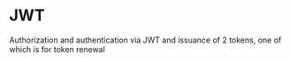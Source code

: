 # JWT
Authorization and authentication via JWT and issuance of 2 tokens, one of which is for token renewal
